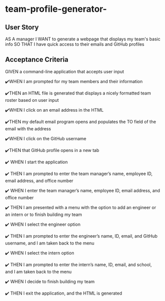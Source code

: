 # team-profile-generator-

## User Story

AS A manager
I WANT to generate a webpage that displays my team's basic info
SO THAT I have quick access to their emails and GitHub profiles

## Acceptance Criteria

GIVEN a command-line application that accepts user input

✔️WHEN I am prompted for my team members and their information

✔️THEN an HTML file is generated that displays a nicely formatted team roster based on user input


✔️WHEN I click on an email address in the HTML

✔️THEN my default email program opens and populates the TO field of the email with the address


✔️WHEN I click on the GitHub username

✔️THEN that GitHub profile opens in a new tab


✔️ WHEN I start the application

✔️ THEN I am prompted to enter the team manager’s name, employee ID, email address, and office number


✔️ WHEN I enter the team manager’s name, employee ID, email address, and office number

✔️ THEN I am presented with a menu with the option to add an engineer or an intern or to finish building my team


✔️ WHEN I select the engineer option

✔️ THEN I am prompted to enter the engineer’s name, ID, email, and GitHub username, and I am taken back to the menu


✔️ WHEN I select the intern option

✔️ THEN I am prompted to enter the intern’s name, ID, email, and school, and I am taken back to the menu



✔️ WHEN I decide to finish building my team

✔️ THEN I exit the application, and the HTML is generated